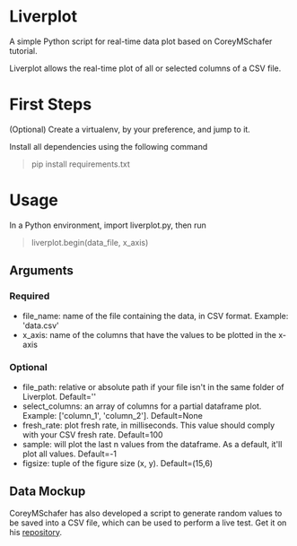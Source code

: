 # Liverplot
A simple Python script for real-time data plot based on CoreyMSchafer tutorial.

Liverplot allows the real-time plot of all or selected columns of a CSV file.

# First Steps
(Optional) Create a virtualenv, by your preference, and jump to it.

Install all dependencies using the following command

> pip install requirements.txt

# Usage
In a Python environment, import liverplot.py, then run

> liverplot.begin(data_file, x_axis)

## Arguments
### Required
- file_name: name of the file containing the data, in CSV format. Example: 'data.csv'
- x_axis: name of the columns that have the values to be plotted in the x-axis

### Optional
- file_path: relative or absolute path if your file isn't in the same folder of Liverplot. Default=''
- select_columns: an array of columns for a partial dataframe plot. Example: ['column_1', 'column_2']. Default=None
- fresh_rate: plot fresh rate, in milliseconds. This value should comply with your CSV fresh rate. Default=100
- sample: will plot the last n values from the dataframe. As a default, it'll plot all values. Default=-1
- figsize: tuple of the figure size (x, y). Default=(15,6)

## Data Mockup
CoreyMSchafer has also developed a script to generate random values to be saved into a CSV file, which can be used to perform a live test. Get it on his [repository](https://github.com/CoreyMSchafer/code_snippets/blob/master/Python/Matplotlib/09-LiveData/data_gen.py).
